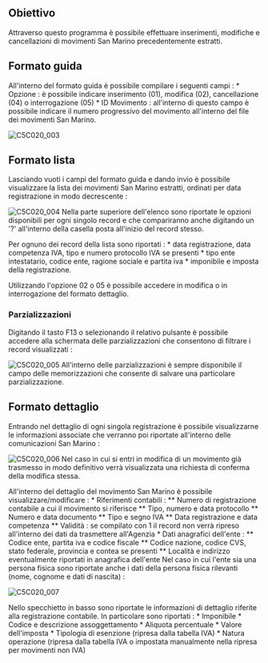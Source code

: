 ## Obiettivo

Attraverso questo programma è possibile effettuare inserimenti, modifiche e cancellazioni di movimenti San Marino precedentemente estratti.

## Formato guida

All'interno del formato guida è possibile compilare i seguenti campi : 
 \* Opzione :  è possibile indicare inserimento (01), modifica (02), cancellazione (04) o interrogazione (05)
 \* ID Movimento :  all'interno di questo campo è possibile indicare il numero progressivo del movimento all'interno del file dei movimenti San Marino.

![C5C020_003](http://doc.smeup.com/immagini/MBDOC_OGG-P_C5MS01G/C5C020_003.png)
## Formato lista

Lasciando vuoti i campi del formato guida e dando invio è possibile visualizzare la lista dei movimenti San Marino estratti, ordinati per data registrazione in modo decrescente : 

![C5C020_004](http://doc.smeup.com/immagini/MBDOC_OGG-P_C5MS01G/C5C020_004.png)
Nella parte superiore dell'elenco sono riportate le opzioni disponibili per ogni singolo record e che compariranno anche digitando un '?' all'interno della casella posta all'inizio del record stesso.

Per ognuno dei record della lista sono riportati : 
 \* data registrazione, data competenza IVA, tipo e numero protocollo IVA se presenti
 \* tipo ente intestatario, codice ente, ragione sociale e partita iva
 \* imponibile e imposta della registrazione.

Utilizzando l'opzione 02 o 05 è possibile accedere in modifica o in interrogazione del formato dettaglio.

### Parzializzazioni

Digitando il tasto F13 o selezionando il relativo pulsante è possibile accedere alla schermata delle parzializzazioni che consentono di filtrare i record visualizzati : 

![C5C020_005](http://doc.smeup.com/immagini/MBDOC_OGG-P_C5MS01G/C5C020_005.png)
All'interno delle parzializzazioni è sempre disponibile il campo delle memorizzazioni che consente di salvare una particolare parzializzazione.

## Formato dettaglio

Entrando nel dettaglio di ogni singola registrazione è possibile visualizzarne le informazioni associate che verranno poi riportate all'interno delle comunicazioni San Marino : 

![C5C020_006](http://doc.smeup.com/immagini/MBDOC_OGG-P_C5MS01G/C5C020_006.png)
Nel caso in cui si entri in modifica di un movimento già trasmesso in modo definitivo verrà visualizzata una richiesta di conferma della modifica stessa.

All'interno del dettaglio del movimento San Marino è possibile visualizzare/modificare : 
 \* Riferimenti contabili : 
 \*\* Numero di registrazione contabile a cui il movimento si riferisce
 \*\* Tipo, numero e data protocollo
 \*\* Numero e data documento
 \*\* Tipo e segno IVA
 \*\* Data registrazione e data competenza
 \*\* Validità :  se compilato con 1 il record non verrà ripreso all'interno dei dati da trasmettere all'Agenzia
 \* Dati anagrafici dell'ente : 
 \*\* Codice ente, partita iva e codice fiscale
 \*\* Codice nazione, codice CVS, stato federale, provincia e contea se presenti
 \*\* Località e indirizzo eventualmente riportati in anagrafica dell'ente
Nel caso in cui l'ente sia una persona fisica sono riportate anche i dati della persona fisica rilevanti (nome, cognome e dati di nascita) : 

![C5C020_007](http://doc.smeup.com/immagini/MBDOC_OGG-P_C5MS01G/C5C020_007.png)

Nello specchietto in basso sono riportate le informazioni di dettaglio riferite alla registrazione contabile. In particolare sono riportati : 
 \* Imponibile
 \* Codice e descrizione assoggettamento
 \* Aliquota percentuale
 \* Valore dell'imposta
 \* Tipologia di esenzione (ripresa dalla tabella IVA)
 \* Natura operazione (ripresa dalla tabella IVA o impostata manualmente nella ripresa per movimenti non IVA)




